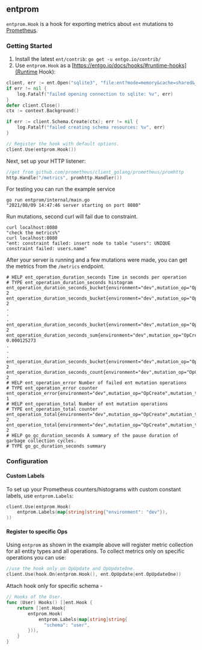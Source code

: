## entprom

`entprom.Hook` is a hook for exporting metrics about `ent` mutations to [Prometheus](https://prometheus.io).

### Getting Started

1. Install the latest `ent/contrib`:
   `go get -u entgo.io/contrib/`
2. Use `entprom.Hook` as a [https://entgo.io/docs/hooks/#runtime-hooks](Runtime Hook):
```go {2-5}
client, err := ent.Open("sqlite3", "file:ent?mode=memory&cache=shared&_fk=1")
if err != nil {
    log.Fatalf("failed opening connection to sqlite: %v", err)
}
defer client.Close()
ctx := context.Background()

if err := client.Schema.Create(ctx); err != nil {
    log.Fatalf("failed creating schema resources: %v", err)
}

// Register the hook with default options.
client.Use(entprom.Hook()) 
```

Next, set up your HTTP listener:
```go
//get from github.com/prometheus/client_golang/prometheus/promhttp
http.Handle("/metrics", promhttp.Handler())
```

For testing you can run the example service
```shell
go run entprom/internal/main.go
"2021/08/09 14:47:46 server starting on port 8080"
```
Run mutations, second curl will fail due to constraint.
```shell
curl localhost:8080
"check the metrics%"
curl localhost:8080
"ent: constraint failed: insert node to table "users": UNIQUE constraint failed: users.name"
```
After your server is running and a few mutations were made, you can get the metrics from the `/metrics` endpoint.
```shell
# HELP ent_operation_duration_seconds Time in seconds per operation
# TYPE ent_operation_duration_seconds histogram
ent_operation_duration_seconds_bucket{environment="dev",mutation_op="OpCreate",mutation_type="File",le="0.005"} 2
ent_operation_duration_seconds_bucket{environment="dev",mutation_op="OpCreate",mutation_type="File",le="0.01"} 2
.
.
.
ent_operation_duration_seconds_bucket{environment="dev",mutation_op="OpCreate",mutation_type="File",le="+Inf"} 2
ent_operation_duration_seconds_sum{environment="dev",mutation_op="OpCreate",mutation_type="File"} 0.000125273
.
.
.
ent_operation_duration_seconds_bucket{environment="dev",mutation_op="OpCreate",mutation_type="User",le="10"} 2
ent_operation_duration_seconds_count{environment="dev",mutation_op="OpCreate",mutation_type="User"} 2
# HELP ent_operation_error Number of failed ent mutation operations
# TYPE ent_operation_error counter
ent_operation_error{environment="dev",mutation_op="OpCreate",mutation_type="User"} 1
# HELP ent_operation_total Number of ent mutation operations
# TYPE ent_operation_total counter
ent_operation_total{environment="dev",mutation_op="OpCreate",mutation_type="File"} 2
ent_operation_total{environment="dev",mutation_op="OpCreate",mutation_type="User"} 2
# HELP go_gc_duration_seconds A summary of the pause duration of garbage collection cycles.
# TYPE go_gc_duration_seconds summary
```
### Configuration

#### Custom Labels

To set up your Prometheus counters/histograms with custom constant labels, use `entprom.Labels`:

```go
client.Use(entprom.Hook(
    entprom.Labels(map[string]string{"environment": "dev"}),
))
```

#### Register to specific Ops

Using `entprom` as shown in the example above will register metric collection for all entity types
and all operations. To collect metrics only on specific operations you can use:

```go
//use the hook only on OpUpdate and OpUpdateOne.
client.Use(hook.On(entprom.Hook(), ent.OpUpdate|ent.OpUpdateOne))
```

Attach hook only for specific schema - 

```go
// Hooks of the User.
func (User) Hooks() []ent.Hook {
    return []ent.Hook{
        entprom.Hook(
            entprom.Labels(map[string]string{
              "schema": "user",
        })),
    }
}
```

